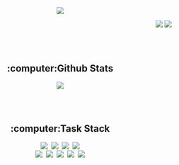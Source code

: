 <!-- ![waving](https://capsule-render.vercel.app/api?type=waving&height=200&text=Jisang&nbsp;Lee&fontAlign=80&fontAlignY=40&color=gradient) -->
<p align="center">
   <img src="https://capsule-render.vercel.app/api?type=waving&height=200&text=Jisang&nbsp;Lee&fontAlign=80&fontAlignY=40&color=gradient" />
</p>
<p align="right">
  <img src="https://hits.seeyoufarm.com/api/count/incr/badge.svg?url=https%3A%2F%2Fgithub.com%2FLEEJISANG&count_bg=%2379C83D&title_bg=%23555555&icon=&icon_color=%23E7E7E7&title=hits&edge_flat=false"/>
  <img src="https://img.shields.io/github/followers/LEEJISANG?style=social" />
</p>
<br /><br />
<p align="center">
  <h2 align="center">:computer:Github Stats</h2>
  <p align="center">
     <img src="https://github-readme-stats.vercel.app/api?username=LEEJISANG" />
  </p>
</p>
<br /><br />
<p align="center">
  <h2 align="center">:computer:Task Stack</h2>
  <p align="center">
    <img src="https://img.shields.io/badge/-Spring-green?logo=Spring&logoColor=white&style=for-the-badge"/>&nbsp;
    <img src="https://img.shields.io/badge/-Java-008C8C?logo=Java&logoColor=white&style=for-the-badge"/>&nbsp;
    <img src="https://img.shields.io/badge/-JavaScript-yellow?logo=JavaScript&logoColor=white&style=for-the-badge"/>&nbsp;
    <img src="https://img.shields.io/badge/-jQuery-0078FF?logo=jQuery&logoColor=white&style=for-the-badge"/><br />
    <img src="https://img.shields.io/badge/-HTML5-red?logo=HTML5&logoColor=white&style=for-the-badge"/>&nbsp;
    <img src="https://img.shields.io/badge/-CSS3-blue?logo=CSS3&logoColor=white&style=for-the-badge"/>&nbsp;
    <img src="https://img.shields.io/badge/-Bootstrap 4-purple?logo=Bootstrap&logoColor=white&style=for-the-badge"/>&nbsp;
    <img src="https://img.shields.io/badge/-Oracle-FF3232?logo=Oracle&logoColor=white&style=for-the-badge"/>&nbsp;
    <img src="https://img.shields.io/badge/-MySQL-orange?logo=MySQL&logoColor=white&style=for-the-badge"/>
  </p>
</p>
